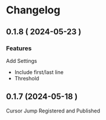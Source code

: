 # Changelog

## 0.1.8 ( 2024-05-23 )

### Features

Add Settings

-   Include first/last line
-   Threshold

## 0.1.7 (2024-05-18 )

Cursor Jump Registered and Published
